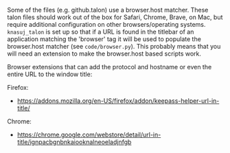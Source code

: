 Some of the files (e.g. github.talon) use a browser.host matcher. These talon files should work out of the box for Safari, Chrome, Brave, on Mac, but require additional configuration on other browsers/operating systems. `knasuj_talon` is set up so that if a URL is found in the titlebar of an application matching the 'browser' tag it will be used to populate the browser.host matcher (see `code/browser.py`). This probably means that you will need an extension to make the browser.host based scripts work.

Browser extensions that can add the protocol and hostname or even the entire URL to the window title:

Firefox:
- https://addons.mozilla.org/en-US/firefox/addon/keepass-helper-url-in-title/

Chrome:
- https://chrome.google.com/webstore/detail/url-in-title/ignpacbgnbnkaiooknalneoeladjnfgb
